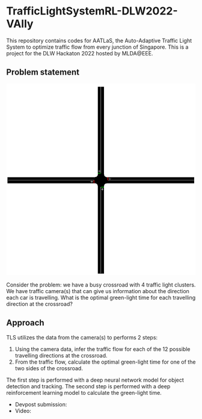 # TrafficLightSystemRL-DLW2022-VAlly
This repository contains codes for AATLaS, the Auto-Adaptive Traffic Light System to optimize traffic flow from every junction of Singapore. This is a project for the DLW Hackaton 2022 hosted by MLDA@EEE.

## Problem statement
<p align="center"> <img src="controlling/Sample_Grid.png"/> </p>
Consider the problem: we have a busy crossroad with 4 traffic light clusters. We have traffic camera(s) that can give us information about the direction each car is travelling. What is the optimal green-light time for each travelling direction at the crossroad?

## Approach
TLS utilizes the data from the camera(s) to performs 2 steps:

1. Using the camera data, infer the traffic flow for each of the 12 possible travelling directions at the crossroad.
2. From the traffic flow, calculate the optimal green-light time for one of the two sides of the crossroad.

The first step is performed with a deep neural network model for object detection and tracking. The second step is performed with a deep reinforcement learning model to calculate the green-light time.
* Devpost submission: 
* Video:
